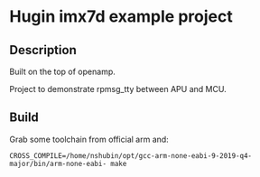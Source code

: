 # Hugin imx7d example project

## Description

Built on the top of openamp.

Project to demonstrate rpmsg_tty between APU and MCU.

## Build

Grab some toolchain from official arm and:

```
CROSS_COMPILE=/home/nshubin/opt/gcc-arm-none-eabi-9-2019-q4-major/bin/arm-none-eabi- make
```

